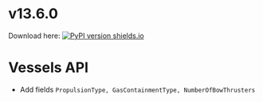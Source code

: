 # v13.6.0
Download here: [![PyPI version shields.io](https://img.shields.io/pypi/v/signal-ocean.svg)](https://pypi.python.org/pypi/signal-ocean/)

# Vessels API

- Add fields `PropulsionType, GasContainmentType, NumberOfBowThrusters`